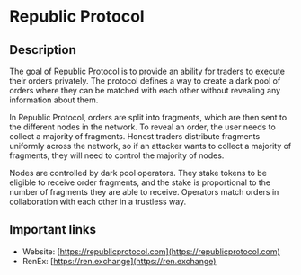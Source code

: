 # Republic Protocol

## Description

The goal of Republic Protocol is to provide an ability for traders to execute their orders privately. The protocol defines a way to create a dark pool of orders where they can be matched with each other without revealing any information about them.

In Republic Protocol, orders are split into fragments, which are then sent to the different nodes in the network. To reveal an order, the user needs to collect a majority of fragments. Honest traders distribute fragments uniformly across the network, so if an attacker wants to collect a majority of fragments, they will need to control the majority of nodes.

Nodes are controlled by dark pool operators. They stake tokens to be eligible to receive order fragments, and the stake is proportional to the number of fragments they are able to receive. Operators match orders in collaboration with each other in a trustless way.

## Important links

* Website: [https://republicprotocol.com](https://republicprotocol.com)
* RenEx: [https://ren.exchange](https://ren.exchange)

